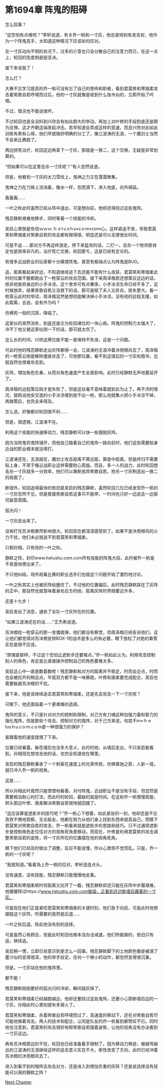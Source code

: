 # 第1694章 阵鬼的阻碍

怎么回事？

“这恐怕有点难吧？”李轩说道，有关乔一帆和一寸灰，他总是特别有发言权，他作为一个阵鬼高手，太知道这种情况下应该如何应对。

在一寸灰动向不明的状况下，过多的介意也只会分散自己的注意力而已，在这一点上，轮回的态度倒是挺坚决。

接下来该我了！

怎么打？

大赛不忘学习提高的乔一帆可没有忘了自己的使命和职者，看到君莫笑和寒烟柔攻击着笑歌自若呼啸而过后，他的一寸灰就像是收到什么指令似的，立即开始了吟唱。

不过，情况也不能说很坏。

不过轮回也是全没料到兴欣会有如此胆大的举动，再加上对叶修的手段到底还是颇为忌惮，这才齐朝这端发起冲击。若早知道会弄成这样的竞速，而且兴欣对此如此训练有素有心得，他们早就做好明确的分工了。像江波涛的无浪，一个魔剑士当然不会来比赛跑了。

两边拼死治疗，轮回这边再拿下一寸灰，那就是一换二，这个交换，无疑是非常划算的。

“但如果可以在这里击杀一寸灰呢？”有人忽然说道。

但是，他看到一寸灰的太刀雪纹上，鬼神之力又在霭霭聚集。

鬼神之力在刀锋上流淌着，像水一样，忽而滴下，渗入地底，向外绵延。

轰轰轰……

一叶之秋此时虽然已经从阵中退出，可是想向前，他却还得绕过这些鬼阵。

残忍静默艰难地移步，同时等着一个技能的冷却。

吴启心里倒是有信ｗｗｗ.ｈｅtｕsｈu•cｏｍ•coｍ心。这样紧追不舍，导致君莫笑和寒烟柔对笑歌自若的攻击都有限得很，明显还是可以支撑很长时间。

可是不追……那对方不再这样游走，停下来猛攻的话，二打一，击杀一个牧师那肯定也是效率非凡的，治疗死亡交换，轮回更亏，这是已经有定论的。

有很多近战职业的玩家都十分痛恨阵鬼，甚至有极端点认为阵鬼是BUG。

追，距离看起来好远，不知道继续追下去还能不能有什么收获，君莫笑和寒烟柔此时的位置干脆都跑出了一枪穿云的攻击范围。接下来周泽楷若还想策应这边的话，除非他放弃身边的小手冰凉。这个舍弃可有点奢侈，小手冰凉生命已经不多了，这时候放弃，结果笑歌自若又没救下的话，那可是赔了夫人又折兵，损失更大。看一枪穿云此时的举动，周泽楷显然是想彻底解决掉小手冰凉。没有他的远程支援，如此距离，去追，会有作为吗？

仿佛死一般的沉寂，降临了。

这家伙的突然消失，到底还是沦为轮回诸位的一块心病。阵鬼的控制力太强大了，冷不丁地又被这家伙阴一下的话，那可就太伤了。

这么长的时间，兴欣这两位能不能一直保持不失误，这是一个问题。

可此时他的残忍静默走出灰阵都得一会，江波涛的无浪冲着沐雨橙风去了，周泽楷的一枪穿云倒是解除僵直状态了，可他那位置，看不到这墙后的一寸灰和图书，远程自然也很难攻击到。

灰阵，增加角色负重，从而对角色速度产生全面影响。此时已经静默无声地蔓延开了。

周泽楷的远程策应刚才是失败了，但是这丝毫不意味着就到此为止了。再不济的情况，就假设他安文逸的小手冰凉缠到放不出一枪，那么他就集火把小手冰凉干掉，再做策应，也完全来得及。

怎么选，好像都对轮回很不利……

但是，很遗憾，江波涛不在。

利用这个技能的快速移动力，残忍静默可以快一些摆脱灰阵。

因为当阵鬼将鬼阵铺开，而他自己踏着自己的鬼阵一路向前时，他们这些需要贴身近战的职业根本就没得打。

江波涛还在，无浪就在，魔剑士攻击距离不算远距，算是中距离，但是终归不需要贴上身，不至于像近战职业这样需要耐心周旋。而且，多一人的战力，此时轮回想击杀一寸灰就多一分效率，他们可以果断放弃笑歌自若，抢杀一寸灰制造出一换二的局面了。

断墙外，轮回追得最快的依旧是吴启的残忍静默，虽然轮回几位已经发现乔一帆的一寸灰忽然不见，但是救援笑歌自若这事可不能停，一时间也只好一边追击一边密切留意周围。

弧光闪！

一寸灰走出来了。

没有盯住苏沐橙果然影响很大。轮回现在都深深感受到了。如果不是沐雨橙风的火力干扰，他们未必就追不到君莫笑和寒烟柔。

只剩孙翔，只有他的一叶之秋。

静默之阵，封印www.hetushu.com.com所有技能的阵鬼大招，此时被乔一帆毫不吝啬地使出来了。

不只他纠结，场外观看比赛的职业选手们也就这个问题开始了激烈地讨论。

一叶之秋其实上也被灰阵给圈住了。不过他的位置偏后，此时残忍静默踩在了灰阵的正中，那自然也就意味着身处后方的他，距离灰阵的界限要近许多。

还差十九步！

吴启发出了消息，通告了全队一寸灰所在的位置。

“如果江波涛还在的话……”王杰希说道。

苏沐橙给一枪穿云的那一发僵直弹，他们都没有察觉，但周泽楷已经告诉他们，这让他们都觉得对苏沐橙安排BOX-1的战术是多么的有必要，眼下放松了对她的看管实在是很不应该。

“原理是那样，不过这个恐怕比遮影步还要难点。”乔一帆如此认为。利用攻击控制别人的角色，肯定是比直接操作控制自己的角色要难太多。

吴启这心中一直是数着数呢！残忍静默和对方的距离并不稳定，时而会近点，时而也会被拉开的稍远点。毕竟双方都不是一味赛跑，叶修和唐柔要完成配合，吴启也需要躲避苏沐橙的干扰。

接下来，他是该继续追击君莫笑和寒烟柔，还是先去攻击一下一寸灰呢？

可眼下，他还面临着一个更艰难的选择。

鬼阵的意义，不只是针对对方的控制和限制，对己方有刀魂这种加强力量和智力的强化鬼阵，但是那些个攻击、控制对方的鬼阵，对于己方来说，何尝不ｍ•ｈｅtusｈu.cｏｍ.cｏm是一种很强力的保护？

紧跟着他的速度就慢了下来。

位置已经暴露，躲在墙后也没多大意义，此时的他，从墙后走出，不只吴启能看到，孙翔现在想攻击他的话，也完全知道他在哪里。

吴启的残忍静默秉承了一个刺客在速度上的光荣传统，仿佛离驰之箭，人影一晃，就已冲入乔一帆的视角。

这是……

所以孙翔此时竟然只能恨恨地看着。对付阵鬼，近战职业不是没有手段，但显然是需要相当耐心的打法，而此时的轮回，最缺的就是时间。在这和乔一帆慢慢周旋，转头那边叶修、唐柔解决笑歌自若很快就回援了。

“这应该算是遮影步的技巧吧？”乔一帆心下想着，如此紧张的一刻，他却还是不忘孜孜不倦地观察，无论敌友，他都在努力从他们身上找到东西来提高自己。而眼下君莫笑对笑歌自若的攻击，乔一帆看来就是遮影步的思路和技巧。只不过通常遮影步是控制角色走位往对方的视角死角里移动，而现在，叶修是利用君莫笑的攻击调整笑歌自若的姿势，将一寸灰所在的位置摆在他的视角死角。

眼下他们已经及时做出了调整，反应不能说慢，所以心里倒不觉慌乱。只是，乔一帆的一寸灰呢？

“我就知道。”看着场上乔一帆的应对，李轩连连点头。

没有速度，没有技能，残忍静默只能慢慢地走着。

君莫笑和寒烟柔顿时将距离又拉开了一截，残忍静默却还只能在灰阵中步履艰难，他缓缓转过https://www.hetushu.com.com脑袋，正看到这边断墙后藏着的一寸灰。

可是现在他们正是紧咬君莫笑和寒烟柔的关键时刻，他们急于向前，可是此时他想摆脱这个灰阵，所需要的竟然是后退……

一叶之秋后退，除此他没有别的选择。

可是虽然心有顾忌，但是此时轮回也根本没办法减速，他们所能做的，依旧只有追，继续追。

吴启稍一愣，立即已经意识到是怎么一回事。残忍静默脚下的土地颜色像是被滴了墨汁似的变得很深，他的举手投足，任何一个微小的动作，都忽然变得很沉重。

但是，一寸灰站在他的鬼阵里。

都不能！

残忍静默刚刚要好的弧光闪的冷却，瞬间就灰掉了。

君莫笑和寒烟柔已经越跑越远，他却还要绕过这些鬼阵，还要小心那断墙后边的一寸灰，孙翔此时心里别提有多窝火了。

君莫笑和寒烟柔，杀着笑歌自若呼啸而过了，高速度的移动下，还在对笑歌自若尽可能地做着攻击。两人的技术和配合，让同是队友的乔一帆看到都赞叹不已。同时他也注意到，君莫笑的攻击很好地帮笑歌自若摆着姿势，让他的视角没有办法看到一寸灰这边。

再有苏沐橙那边的干扰，轮回也已经准备着手限制了。因为移动力稍逊，被越甩越远的江波涛的无浪继续这样的追击意义实在不大，索性改变了方向，此时已经冲着苏沐橙的沐雨橙风去了。

进入到看不到的暗阵去攻击对方，还是进入到增加负重的灰阵？还是说选择没有技能可以用的静默之阵？



[Next Chapter](%E7%AC%AC1695%E7%AB%A0%20%E7%BB%88%E5%B0%86%E9%97%AA%E5%85%89%E7%9A%84%E6%8A%80%E5%B7%A7.md)